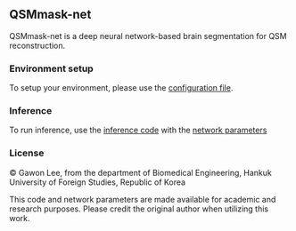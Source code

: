 ## QSMmask-net
QSMmask-net is a deep neural network-based brain segmentation for QSM reconstruction.

### Environment setup
To setup your environment, please use the  [configuration file](QSMmask-net_environment.yaml).

### Inference
To run inference, use the [inference code](inference/QSMmask_net_inference_share_v1.ipynb) with the [network parameters](inference/QSMmask_net_parameters.pth)

### License 
© Gawon Lee, from the department of Biomedical Engineering, Hankuk University of Foreign Studies, Republic of Korea

This code and network parameters are made available for academic and research purposes. Please credit the original author when utilizing this work.
